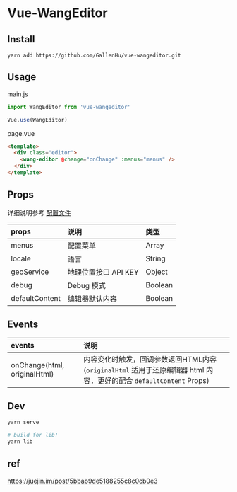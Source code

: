 # Vue-WangEditor
## Install
```
yarn add https://github.com/GallenHu/vue-wangeditor.git
```

## Usage

main.js

```js
import WangEditor from 'vue-wangeditor'

Vue.use(WangEditor)
```

page.vue

```html
<template>
  <div class="editor">
    <wang-editor @change="onChange" :menus="menus" />
  </div>
</template>
```

## Props
详细说明参考 [配置文件](https://github.com/unicapsule/editor/blob/dev-standalone/src/js/config.example.js)

| props | 说明 |类型
| :----  | :----  | :---- |
| menus | 配置菜单 | Array |
| locale | 语言 | String |
| geoService | 地理位置接口 API KEY | Object |
| debug | Debug  模式| Boolean |
| defaultContent | 编辑器默认内容| Boolean |


## Events
| events | 说明 |
| :----  | :----  |
| onChange(html, originalHtml) | 内容变化时触发，回调参数返回HTML内容(`originalHtml` 适用于还原编辑器 html 内容，更好的配合 `defaultContent` Props) |

## Dev
```sh
yarn serve

# build for lib!
yarn lib
```

## ref
https://juejin.im/post/5bbab9de5188255c8c0cb0e3
